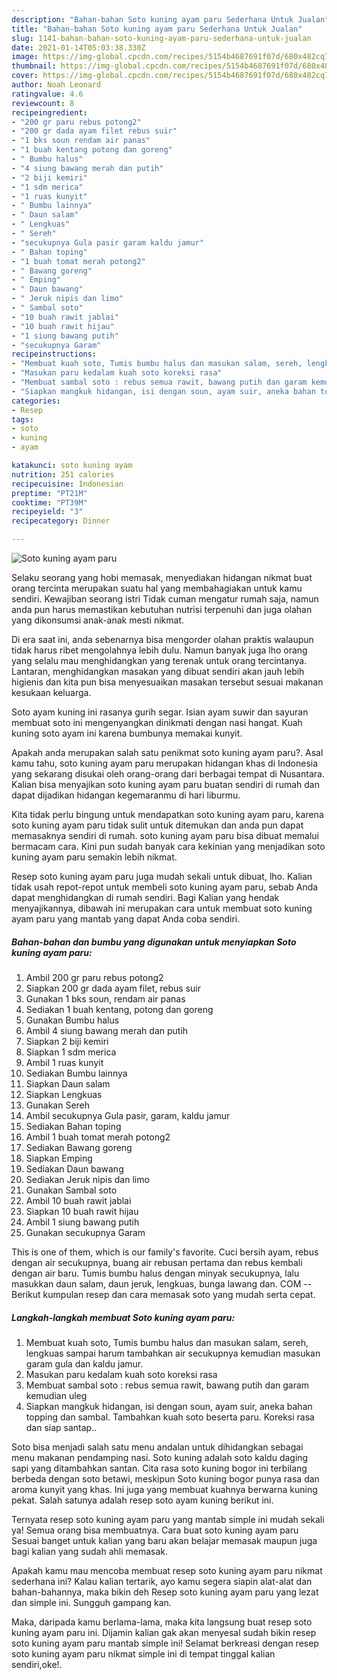 ```yaml
---
description: "Bahan-bahan Soto kuning ayam paru Sederhana Untuk Jualan"
title: "Bahan-bahan Soto kuning ayam paru Sederhana Untuk Jualan"
slug: 1141-bahan-bahan-soto-kuning-ayam-paru-sederhana-untuk-jualan
date: 2021-01-14T05:03:38.330Z
image: https://img-global.cpcdn.com/recipes/5154b4687691f07d/680x482cq70/soto-kuning-ayam-paru-foto-resep-utama.jpg
thumbnail: https://img-global.cpcdn.com/recipes/5154b4687691f07d/680x482cq70/soto-kuning-ayam-paru-foto-resep-utama.jpg
cover: https://img-global.cpcdn.com/recipes/5154b4687691f07d/680x482cq70/soto-kuning-ayam-paru-foto-resep-utama.jpg
author: Noah Leonard
ratingvalue: 4.6
reviewcount: 8
recipeingredient:
- "200 gr paru rebus potong2"
- "200 gr dada ayam filet rebus suir"
- "1 bks soun rendam air panas"
- "1 buah kentang potong dan goreng"
- " Bumbu halus"
- "4 siung bawang merah dan putih"
- "2 biji kemiri"
- "1 sdm merica"
- "1 ruas kunyit"
- " Bumbu lainnya"
- " Daun salam"
- " Lengkuas"
- " Sereh"
- "secukupnya Gula pasir garam kaldu jamur"
- " Bahan toping"
- "1 buah tomat merah potong2"
- " Bawang goreng"
- " Emping"
- " Daun bawang"
- " Jeruk nipis dan limo"
- " Sambal soto"
- "10 buah rawit jablai"
- "10 buah rawit hijau"
- "1 siung bawang putih"
- "secukupnya Garam"
recipeinstructions:
- "Membuat kuah soto, Tumis bumbu halus dan masukan salam, sereh, lengkuas sampai harum tambahkan air secukupnya kemudian masukan garam gula dan kaldu jamur."
- "Masukan paru kedalam kuah soto koreksi rasa"
- "Membuat sambal soto : rebus semua rawit, bawang putih dan garam kemudian uleg"
- "Siapkan mangkuk hidangan, isi dengan soun, ayam suir, aneka bahan topping dan sambal. Tambahkan kuah soto beserta paru. Koreksi rasa dan siap santap.."
categories:
- Resep
tags:
- soto
- kuning
- ayam

katakunci: soto kuning ayam 
nutrition: 251 calories
recipecuisine: Indonesian
preptime: "PT21M"
cooktime: "PT39M"
recipeyield: "3"
recipecategory: Dinner

---
```



![Soto kuning ayam paru](https://img-global.cpcdn.com/recipes/5154b4687691f07d/680x482cq70/soto-kuning-ayam-paru-foto-resep-utama.jpg)

Selaku seorang yang hobi memasak, menyediakan hidangan nikmat buat orang tercinta merupakan suatu hal yang membahagiakan untuk kamu sendiri. Kewajiban seorang istri Tidak cuman mengatur rumah saja, namun anda pun harus memastikan kebutuhan nutrisi terpenuhi dan juga olahan yang dikonsumsi anak-anak mesti nikmat.

Di era  saat ini, anda sebenarnya bisa mengorder olahan praktis walaupun tidak harus ribet mengolahnya lebih dulu. Namun banyak juga lho orang yang selalu mau menghidangkan yang terenak untuk orang tercintanya. Lantaran, menghidangkan masakan yang dibuat sendiri akan jauh lebih higienis dan kita pun bisa menyesuaikan masakan tersebut sesuai makanan kesukaan keluarga. 

Soto ayam kuning ini rasanya gurih segar. Isian ayam suwir dan sayuran membuat soto ini mengenyangkan dinikmati dengan nasi hangat. Kuah kuning soto ayam ini karena bumbunya memakai kunyit.

Apakah anda merupakan salah satu penikmat soto kuning ayam paru?. Asal kamu tahu, soto kuning ayam paru merupakan hidangan khas di Indonesia yang sekarang disukai oleh orang-orang dari berbagai tempat di Nusantara. Kalian bisa menyajikan soto kuning ayam paru buatan sendiri di rumah dan dapat dijadikan hidangan kegemaranmu di hari liburmu.

Kita tidak perlu bingung untuk mendapatkan soto kuning ayam paru, karena soto kuning ayam paru tidak sulit untuk ditemukan dan anda pun dapat memasaknya sendiri di rumah. soto kuning ayam paru bisa dibuat memalui bermacam cara. Kini pun sudah banyak cara kekinian yang menjadikan soto kuning ayam paru semakin lebih nikmat.

Resep soto kuning ayam paru juga mudah sekali untuk dibuat, lho. Kalian tidak usah repot-repot untuk membeli soto kuning ayam paru, sebab Anda dapat menghidangkan di rumah sendiri. Bagi Kalian yang hendak menyajikannya, dibawah ini merupakan cara untuk membuat soto kuning ayam paru yang mantab yang dapat Anda coba sendiri.

<!--inarticleads1-->

##### Bahan-bahan dan bumbu yang digunakan untuk menyiapkan Soto kuning ayam paru:

1. Ambil 200 gr paru rebus potong2
1. Siapkan 200 gr dada ayam filet, rebus suir
1. Gunakan 1 bks soun, rendam air panas
1. Sediakan 1 buah kentang, potong dan goreng
1. Gunakan  Bumbu halus
1. Ambil 4 siung bawang merah dan putih
1. Siapkan 2 biji kemiri
1. Siapkan 1 sdm merica
1. Ambil 1 ruas kunyit
1. Sediakan  Bumbu lainnya
1. Siapkan  Daun salam
1. Siapkan  Lengkuas
1. Gunakan  Sereh
1. Ambil secukupnya Gula pasir, garam, kaldu jamur
1. Sediakan  Bahan toping
1. Ambil 1 buah tomat merah potong2
1. Sediakan  Bawang goreng
1. Siapkan  Emping
1. Sediakan  Daun bawang
1. Sediakan  Jeruk nipis dan limo
1. Gunakan  Sambal soto
1. Ambil 10 buah rawit jablai
1. Siapkan 10 buah rawit hijau
1. Ambil 1 siung bawang putih
1. Gunakan secukupnya Garam


This is one of them, which is our family&#39;s favorite. Cuci bersih ayam, rebus dengan air secukupnya, buang air rebusan pertama dan rebus kembali dengan air baru. Tumis bumbu halus dengan minyak secukupnya, lalu masukkan daun salam, daun jeruk, lengkuas, bunga lawang dan. COM -- Berikut kumpulan resep dan cara memasak soto yang mudah serta cepat. 

<!--inarticleads2-->

##### Langkah-langkah membuat Soto kuning ayam paru:

1. Membuat kuah soto, Tumis bumbu halus dan masukan salam, sereh, lengkuas sampai harum tambahkan air secukupnya kemudian masukan garam gula dan kaldu jamur.
1. Masukan paru kedalam kuah soto koreksi rasa
1. Membuat sambal soto : rebus semua rawit, bawang putih dan garam kemudian uleg
1. Siapkan mangkuk hidangan, isi dengan soun, ayam suir, aneka bahan topping dan sambal. Tambahkan kuah soto beserta paru. Koreksi rasa dan siap santap..


Soto bisa menjadi salah satu menu andalan untuk dihidangkan sebagai menu makanan pendamping nasi. Soto kuning adalah soto kaldu daging sapi yang ditambahkan santan. Cita rasa soto kuning bogor ini terbilang berbeda dengan soto betawi, meskipun Soto kuning bogor punya rasa dan aroma kunyit yang khas. Ini juga yang membuat kuahnya berwarna kuning pekat. Salah satunya adalah resep soto ayam kuning berikut ini. 

Ternyata resep soto kuning ayam paru yang mantab simple ini mudah sekali ya! Semua orang bisa membuatnya. Cara buat soto kuning ayam paru Sesuai banget untuk kalian yang baru akan belajar memasak maupun juga bagi kalian yang sudah ahli memasak.

Apakah kamu mau mencoba membuat resep soto kuning ayam paru nikmat sederhana ini? Kalau kalian tertarik, ayo kamu segera siapin alat-alat dan bahan-bahannya, maka bikin deh Resep soto kuning ayam paru yang lezat dan simple ini. Sungguh gampang kan. 

Maka, daripada kamu berlama-lama, maka kita langsung buat resep soto kuning ayam paru ini. Dijamin kalian gak akan menyesal sudah bikin resep soto kuning ayam paru mantab simple ini! Selamat berkreasi dengan resep soto kuning ayam paru nikmat simple ini di tempat tinggal kalian sendiri,oke!.

